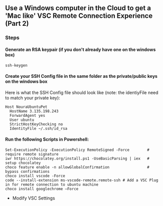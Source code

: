 ## Use a Windows computer in the Cloud to get a 'Mac like' VSC Remote Connection Experience (Part 2)
### Steps

#### Generate an RSA keypair (if you don't already have one on the windows box)
```
ssh-keygen
```
#### Create your SSH Config file in the **same** folder as the private/public keys on the windows box

Here is what the SSH Config file should look like (note: the identiyFile need to match your private key):
```
Host NouraUbuntuPet
  HostName 3.135.198.243
  ForwardAgent yes
  User ubuntu
  StrictHostKeyChecking no
  IdentityFile ~/.ssh/id_rsa 
```
#### Run the following Scripts in Powershell:

```
Set-ExecutionPolicy -ExecutionPolicy RemoteSigned -Force        # require remote signature
iwr https://chocolatey.org/install.ps1 -UseBasicParsing | iex   # setup chocolatey
choco feature enable -n allowGlobalConfirmation                 # bypass confirmations
choco install vscode -Force
code --install-extension ms-vscode-remote.remote-ssh # Add a VSC Plug in for remote connection to ubuntu machine
choco install googlechrome –Force
```

* Modify VSC Settings 
